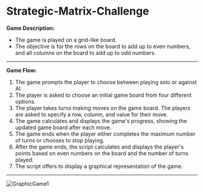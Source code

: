 # Strategic-Matrix-Challenge

**Game Description:**
- The game is played on a grid-like board.
- The objective is for the rows on the board to add up to even numbers, and all columns on the board to add up to odd numbers.
---
**Game Flow:**
1. The game prompts the player to choose between playing solo or against AI
2. The player is asked to choose an initial game board from four different options.
3. The player takes turns making moves on the game board. The players are asked to specify a row, column, and value for their move.
4. The game calculates and displays the game's progress, showing the updated game board after each move.
5. The game ends when the player either completes the maximum number of turns or chooses to stop playing. 
6. After the game ends, the script calculates and displays the player's points based on even numbers on the board and the number of turns played.
7. The script offers to display a graphical representation of the game.
---

![GraphicGame1](https://user-images.githubusercontent.com/61039872/149080525-7d887fff-01b2-4388-a071-c48279559aa3.png)
